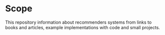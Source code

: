 # Scope
This repository information about recommenders systems from links to books and articles, example implementations with code and small projects.
